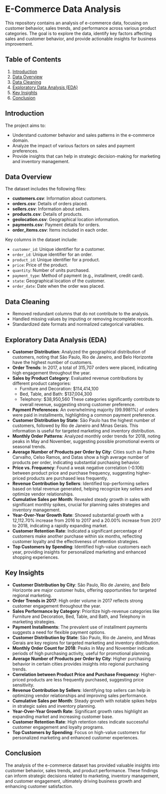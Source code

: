# E-Commerce Data Analysis

This repository contains an analysis of e-commerce data, focusing on customer behavior, sales trends, and performance across various product categories. The goal is to explore the data, identify key factors affecting sales and customer behavior, and provide actionable insights for business improvement.

## Table of Contents
1. [Introduction](#introduction)
2. [Data Overview](#data-overview)
3. [Data Cleaning](#data-cleaning)
4. [Exploratory Data Analysis (EDA)](#exploratory-data-analysis-eda)
5. [Key Insights](#key-insights)
6. [Conclusion](#conclusion)

## Introduction

The project aims to:
- Understand customer behavior and sales patterns in the e-commerce domain.
- Analyze the impact of various factors on sales and payment preferences.
- Provide insights that can help in strategic decision-making for marketing and inventory management.

## Data Overview

The dataset includes the following files:
- **customers.csv**: Information about customers.
- **orders.csv**: Details of orders placed.
- **sellers.csv**: Information about sellers.
- **products.csv**: Details of products.
- **geolocation.csv**: Geographical location information.
- **payments.csv**: Payment details for orders.
- **order_items.csv**: Items included in each order.

Key columns in the dataset include:
- `customer_id`: Unique identifier for a customer.
- `order_id`: Unique identifier for an order.
- `product_id`: Unique identifier for a product.
- `price`: Price of the product.
- `quantity`: Number of units purchased.
- `payment_type`: Method of payment (e.g., installment, credit card).
- `state`: Geographical location of the customer.
- `order_date`: Date when the order was placed.

## Data Cleaning

- Removed redundant columns that do not contribute to the analysis.
- Handled missing values by imputing or removing incomplete records.
- Standardized date formats and normalized categorical variables.

## Exploratory Data Analysis (EDA)

- **Customer Distribution**: Analyzed the geographical distribution of customers, noting that São Paulo, Rio de Janeiro, and Belo Horizonte have the highest number of customers.
- **Order Trends**: In 2017, a total of 315,707 orders were placed, indicating high engagement throughout the year.
- **Sales by Product Category**: Evaluated revenue contributions by different product categories:
  - Furniture and Decoration: $114,414,100
  - Bed, Table, and Bath: $137,004,300
  - Telephony: $38,950,560
  These categories significantly contribute to overall revenue, suggesting strong customer preference.
- **Payment Preferences**: An overwhelming majority (99.9981%) of orders were paid in installments, highlighting a common payment preference.
- **Customer Distribution by State**: São Paulo has the highest number of customers, followed by Rio de Janeiro and Minas Gerais. This information is useful for targeted marketing and inventory distribution.
- **Monthly Order Patterns**: Analyzed monthly order trends for 2018, noting peaks in May and November, suggesting possible promotional events or seasonal trends.
- **Average Number of Products per Order by City**: Cities such as Padre Carvalho, Celso Ramos, and Datas show a high average number of products per order, indicating substantial purchasing behavior.
- **Price vs. Frequency**: Found a weak negative correlation (-0.106) between product price and purchase frequency, suggesting higher-priced products are purchased less frequently.
- **Revenue Contribution by Sellers**: Identified top-performing sellers based on total revenue generated, helping recognize key sellers and optimize vendor relationships.
- **Cumulative Sales per Month**: Revealed steady growth in sales with significant monthly spikes, crucial for planning sales strategies and inventory management.
- **Year-Over-Year Growth Rate**: Showed substantial growth with a 12,112.70% increase from 2016 to 2017 and a 20.00% increase from 2017 to 2018, indicating a rapidly expanding market.
- **Customer Retention Rate**: Indicated a significant percentage of customers make another purchase within six months, reflecting customer loyalty and the effectiveness of retention strategies.
- **Top Customers by Spending**: Identified high-value customers each year, providing insights for personalized marketing and enhanced shopping experiences.

## Key Insights

- **Customer Distribution by City**: São Paulo, Rio de Janeiro, and Belo Horizonte are major customer hubs, offering opportunities for targeted regional marketing.
- **Order Trends in 2017**: High order volume in 2017 reflects strong customer engagement throughout the year.
- **Sales Performance by Category**: Prioritize high-revenue categories like Furniture and Decoration, Bed, Table, and Bath, and Telephony in marketing strategies.
- **Payment Installments**: The prevalent use of installment payments suggests a need for flexible payment options.
- **Customer Distribution by State**: São Paulo, Rio de Janeiro, and Minas Gerais are key regions for targeted marketing and inventory distribution.
- **Monthly Order Count for 2018**: Peaks in May and November indicate periods of high purchasing activity, useful for promotional planning.
- **Average Number of Products per Order by City**: Higher purchasing behavior in certain cities provides insights into regional purchasing trends.
- **Correlation between Product Price and Purchase Frequency**: Higher-priced products are less frequently purchased, suggesting price sensitivity.
- **Revenue Contribution by Sellers**: Identifying top sellers can help in optimizing vendor relationships and improving sales performance.
- **Cumulative Sales per Month**: Steady growth with notable spikes helps in strategic sales and inventory planning.
- **Year-Over-Year Growth Rate**: Significant growth rates highlight an expanding market and increasing customer base.
- **Customer Retention Rate**: High retention rates indicate successful customer engagement and loyalty programs.
- **Top Customers by Spending**: Focus on high-value customers for personalized marketing and enhanced customer experiences.

## Conclusion

The analysis of the e-commerce dataset has provided valuable insights into customer behavior, sales trends, and product performance. These findings can inform strategic decisions related to marketing, inventory management, and customer engagement, ultimately driving business growth and enhancing customer satisfaction.

